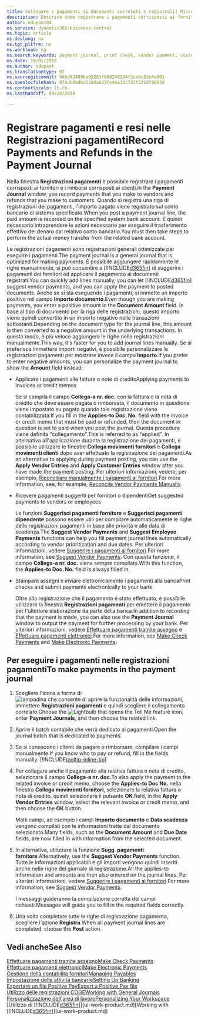 ```yaml
---
title: Collegare i pagamenti ai documenti correlati e registrali| Microsoft Docs
description: Descrive come registrare i pagamenti corrisposti ai fornitori e i rimborsi corrisposti ai clienti.
author: edupont04
ms.service: dynamics365-business-central
ms.topic: article
ms.devlang: na
ms.tgt_pltfrm: na
ms.workload: na
ms.search.keywords: payment journal, print check, vendor payment, customer refund, creditor, debt, balance due, AP
ms.date: 10/01/2018
ms.author: edupont
ms.translationtype: HT
ms.sourcegitcommit: 9dbd92409ba02281f008246194f3ce0c53e4e001
ms.openlocfilehash: 8f8db0bd6d12d4a633fe4ea33c732f231d798b3d
ms.contentlocale: it-ch
ms.lasthandoff: 09/28/2018

---
```

# <a name="record-payments-and-refunds-in-the-payment-journal"></a><span data-ttu-id="58a73-103">Registrare pagamenti e resi nelle Registrazioni pagamenti</span><span class="sxs-lookup"><span data-stu-id="58a73-103">Record Payments and Refunds in the Payment Journal</span></span>

<span data-ttu-id="58a73-104">Nella finestra **Registrazioni pagamenti** è possibile registrare i pagamenti corrisposti ai fornitori e i rimborsi corrisposti ai clienti.</span><span class="sxs-lookup"><span data-stu-id="58a73-104">In the **Payment Journal** window, you record payments that you make to vendors and refunds that you make to customers.</span></span> <span data-ttu-id="58a73-105">Quando si registra una riga di registrazioni dei pagamenti, l'importo pagato viene registrato sul conto bancario di sistema specificato.</span><span class="sxs-lookup"><span data-stu-id="58a73-105">When you post a payment journal line, the paid amount is recorded on the specified system bank account.</span></span> <span data-ttu-id="58a73-106">È quindi necessario intraprendere le azioni necessarie per eseguire il trasferimento effettivo del denaro dal relativo conto bancario.</span><span class="sxs-lookup"><span data-stu-id="58a73-106">You must then take steps to perform the actual money transfer from the related bank account.</span></span>  

<span data-ttu-id="58a73-107">Le registrazioni pagamenti sono registrazioni generali ottimizzate per eseguire i pagamenti.</span><span class="sxs-lookup"><span data-stu-id="58a73-107">The payment journal is a general journal that is optimized for making payments.</span></span> <span data-ttu-id="58a73-108">È possibile aggiungere rapidamente le righe manualmente, si può consentire a [!INCLUDE[d365fin](includes/d365fin_md.md)] di suggerire i pagamenti dei fornitori ed applicare il pagamento ai documenti registrati.</span><span class="sxs-lookup"><span data-stu-id="58a73-108">You can quickly add lines manually, you can let [!INCLUDE[d365fin](includes/d365fin_md.md)] suggest vendor payments, and you can apply the payment to posted documents.</span></span> <span data-ttu-id="58a73-109">Anche se si sta eseguendo i pagamenti, si immette un importo positivo nel campo **Importo documento**.</span><span class="sxs-lookup"><span data-stu-id="58a73-109">Even though you are making payments, you enter a positive amount in the **Document Amount** field.</span></span> <span data-ttu-id="58a73-110">In base al tipo di documento per la riga delle registrazioni, questo importo viene quindi convertito in un importo negativo nelle transazioni sottostanti.</span><span class="sxs-lookup"><span data-stu-id="58a73-110">Depending on the document type for the journal line, this amount is then converted to a negative amount in the underlying transactions.</span></span> <span data-ttu-id="58a73-111">In questo modo, è più veloce aggiungere le righe nelle registrazioni manualmente.</span><span class="sxs-lookup"><span data-stu-id="58a73-111">This way, it's faster for you to add journal lines manually.</span></span> <span data-ttu-id="58a73-112">Se si preferisce immettere importi negativi, è possibile personalizzare le registrazioni pagamenti per mostrare invece il campo **Importo**.</span><span class="sxs-lookup"><span data-stu-id="58a73-112">If you prefer to enter negative amounts, you can personalize the payment journal to show the **Amount** field instead.</span></span>  

- <span data-ttu-id="58a73-113">Applicare i pagamenti alle fatture o note di credito</span><span class="sxs-lookup"><span data-stu-id="58a73-113">Applying payments to invoices or credit memos</span></span>

    <span data-ttu-id="58a73-114">Se si compila il campo **Collega-a nr. doc.** con la fattura o la nota di credito che deve essere pagata o rimborsata, il documento in questione viene impostato su pagato quando tale registrazione viene contabilizzata.</span><span class="sxs-lookup"><span data-stu-id="58a73-114">If you fill in the **Applies-to Doc. No.** field with the invoice or credit memo that must be paid or refunded, then the document in question is set to paid when you post the journal.</span></span> <span data-ttu-id="58a73-115">Questa procedura viene definita "collegamento".</span><span class="sxs-lookup"><span data-stu-id="58a73-115">This is referred to as "applied".</span></span> <span data-ttu-id="58a73-116">In alternativa all'applicazione durante la registrazione dei pagamenti, è possibile utilizzare le finestre **Collega movimenti fornitori** e **Collega movimenti clienti** dopo aver effettuato la registrazione dei pagamenti.</span><span class="sxs-lookup"><span data-stu-id="58a73-116">As an alternative to applying during payment posting, you can use the **Apply Vendor Entries** and **Apply Customer Entries** window after you have made the payment posting.</span></span> <span data-ttu-id="58a73-117">Per ulteriori informazioni, vedere, per esempio, [Riconciliare manualmente i pagamenti ai fornitori](payables-how-apply-purchase-transactions-manually.md).</span><span class="sxs-lookup"><span data-stu-id="58a73-117">For more information, see, for example, [Reconcile Vendor Payments Manually](payables-how-apply-purchase-transactions-manually.md).</span></span>  

- <span data-ttu-id="58a73-118">Ricevere pagamenti suggeriti per fornitori o dipendenti</span><span class="sxs-lookup"><span data-stu-id="58a73-118">Get suggested payments to vendors or employees</span></span> 

    <span data-ttu-id="58a73-119">Le funzioni **Suggerisci pagamenti fornitore** e **Suggerisci pagamenti dipendente** possono essere utili per compilare automaticamente le righe delle registrazioni pagamenti in base alle priorità e alle data di scadenza.</span><span class="sxs-lookup"><span data-stu-id="58a73-119">The **Suggest Vendor Payments** and **Suggest Employee Payments** functions can help you fill payment journal lines automatically according to vendor prioritization and due dates.</span></span> <span data-ttu-id="58a73-120">Per ulteriori informazioni, vedere [Suggerire i pagamenti ai fornitori](payables-how-suggest-vendor-payments.md).</span><span class="sxs-lookup"><span data-stu-id="58a73-120">For more information, see [Suggest Vendor Payments](payables-how-suggest-vendor-payments.md).</span></span> <span data-ttu-id="58a73-121">Con questa funzione, il campo **Collega-a nr. doc.** viene sempre compilato.</span><span class="sxs-lookup"><span data-stu-id="58a73-121">With this function, the **Applies-to Doc. No.** field is always filled in.</span></span>  

- <span data-ttu-id="58a73-122">Stampare assegni e inviare elettronicamente i pagamenti alla banca</span><span class="sxs-lookup"><span data-stu-id="58a73-122">Print checks and submit payments electronically to your bank</span></span>

    <span data-ttu-id="58a73-123">Oltre alla registrazione che il pagamento è stato effettuato, è possibile utilizzare la finestra **Registrazioni pagamenti** per emettere il pagamento per l'ulteriore elaborazione da parte della banca.</span><span class="sxs-lookup"><span data-stu-id="58a73-123">In addition to recording that the payment is made, you can also use the **Payment Journal** window to output the payment for further processing by your bank.</span></span> <span data-ttu-id="58a73-124">Per ulteriori informazioni, vedere [Effettuare pagamenti tramite assegno](payables-how-work-checks.md) e [Effettuare pagamenti elettronici](payables-how-export-payments-bank-file.md).</span><span class="sxs-lookup"><span data-stu-id="58a73-124">For more information, see [Make Check Payments](payables-how-work-checks.md) and [Make Electronic Payments](payables-how-export-payments-bank-file.md).</span></span>  

## <a name="to-make-payments-in-the-payment-journal"></a><span data-ttu-id="58a73-125">Per eseguire i pagamenti nelle registrazioni pagamenti</span><span class="sxs-lookup"><span data-stu-id="58a73-125">To make payments in the payment journal</span></span> 

1. <span data-ttu-id="58a73-126">Scegliere l'icona a forma di ![lampadina che consente di aprire la funzionalità delle informazioni](media/ui-search/search_small.png "Informazioni sull'operazione che si desidera eseguire"), immettere **Registrazioni pagamenti** e quindi scegliere il collegamento correlato.</span><span class="sxs-lookup"><span data-stu-id="58a73-126">Choose the ![Lightbulb that opens the Tell Me feature](media/ui-search/search_small.png "Tell me what you want to do") icon, enter **Payment Journals**, and then choose the related link.</span></span>
2. <span data-ttu-id="58a73-127">Aprire il batch contabile che verrà dedicato ai pagamenti.</span><span class="sxs-lookup"><span data-stu-id="58a73-127">Open the journal batch that is dedicated to payments.</span></span>
3. <span data-ttu-id="58a73-128">Se si conoscono i clienti da pagare o rimborsare, compilare i campi manualmente.</span><span class="sxs-lookup"><span data-stu-id="58a73-128">If you know who to pay or refund, fill in the fields manually.</span></span> [!INCLUDE[tooltip-inline-tip](includes/tooltip-inline-tip_md.md)]
4. <span data-ttu-id="58a73-129">Per collegare anche il pagamento alla relativa fattura o nota di credito, selezionare il campo **Collega-a nr. doc.**</span><span class="sxs-lookup"><span data-stu-id="58a73-129">To also apply the payment to the related invoice or credit memo, choose the **Applies-to Doc No.**</span></span> <span data-ttu-id="58a73-130">nella finestra **Collega movimenti fornitori**, selezionare la relativa fattura o nota di credito, quindi selezionare il pulsante **OK**.</span><span class="sxs-lookup"><span data-stu-id="58a73-130">field, in the **Apply Vendor Entries** window, select the relevant invoice or credit memo, and then choose the **OK** button.</span></span>

    <span data-ttu-id="58a73-131">Molti campi, ad esempio i campi **Importo documento** e **Data scadenza** vengono compilati con le informazioni tratte dal documento selezionato.</span><span class="sxs-lookup"><span data-stu-id="58a73-131">Many fields, such as the **Document Amount** and **Due Date** fields, are now filled in with information from the selected document.</span></span>
5. <span data-ttu-id="58a73-132">In alternativa, utilizzare la funzione **Sugg. pagamenti fornitore**.</span><span class="sxs-lookup"><span data-stu-id="58a73-132">Alternatively, use the **Suggest Vendor Payments** function.</span></span> <span data-ttu-id="58a73-133">Tutte le informazioni applicabili e gli importi vengono quindi inseriti anche nelle righe del giornale di registrazione.</span><span class="sxs-lookup"><span data-stu-id="58a73-133">All the applies-to information and amounts are then also entered on the journal lines.</span></span> <span data-ttu-id="58a73-134">Per ulteriori informazioni, vedere [Suggerire i pagamenti ai fornitori](payables-how-suggest-vendor-payments.md).</span><span class="sxs-lookup"><span data-stu-id="58a73-134">For more information, see [Suggest Vendor Payments](payables-how-suggest-vendor-payments.md).</span></span>

    <span data-ttu-id="58a73-135">I messaggi guideranno la compilazione corretta dei campi richiesti.</span><span class="sxs-lookup"><span data-stu-id="58a73-135">Messages will guide you to fill in the required fields correctly.</span></span>
6.  <span data-ttu-id="58a73-136">Una volta completate tutte le righe di registrazione pagamento, scegliere l'azione **Registra**.</span><span class="sxs-lookup"><span data-stu-id="58a73-136">When all payment journal lines are completed, choose the **Post** action.</span></span>

## <a name="see-also"></a><span data-ttu-id="58a73-137">Vedi anche</span><span class="sxs-lookup"><span data-stu-id="58a73-137">See Also</span></span>
[<span data-ttu-id="58a73-138">Effettuare pagamenti tramite assegno</span><span class="sxs-lookup"><span data-stu-id="58a73-138">Make Check Payments</span></span>](payables-how-work-checks.md)  
[<span data-ttu-id="58a73-139">Effettuare pagamenti elettronici</span><span class="sxs-lookup"><span data-stu-id="58a73-139">Make Electronic Payments</span></span>](payables-how-export-payments-bank-file.md)  
[<span data-ttu-id="58a73-140">Gestione della contabilità fornitori</span><span class="sxs-lookup"><span data-stu-id="58a73-140">Managing Payables</span></span>](payables-manage-payables.md)  
[<span data-ttu-id="58a73-141">Impostazione delle attività bancarie</span><span class="sxs-lookup"><span data-stu-id="58a73-141">Setting Up Banking</span></span>](bank-setup-banking.md)  
[<span data-ttu-id="58a73-142">Esportare un file Positive Pay</span><span class="sxs-lookup"><span data-stu-id="58a73-142">Export a Positive Pay file</span></span>](finance-how-positive-pay.md)  
[<span data-ttu-id="58a73-143">Utilizzo delle registrazioni COGE</span><span class="sxs-lookup"><span data-stu-id="58a73-143">Working with General Journals</span></span>](ui-work-general-journals.md)  
[<span data-ttu-id="58a73-144">Personalizzazione dell'area di lavoro</span><span class="sxs-lookup"><span data-stu-id="58a73-144">Personalizing Your Workspace</span></span>](ui-personalization-user.md)  
<span data-ttu-id="58a73-145">[Utilizzo di [!INCLUDE[d365fin](includes/d365fin_md.md)]](ui-work-product.md)</span><span class="sxs-lookup"><span data-stu-id="58a73-145">[Working with [!INCLUDE[d365fin](includes/d365fin_md.md)]](ui-work-product.md)</span></span>  

